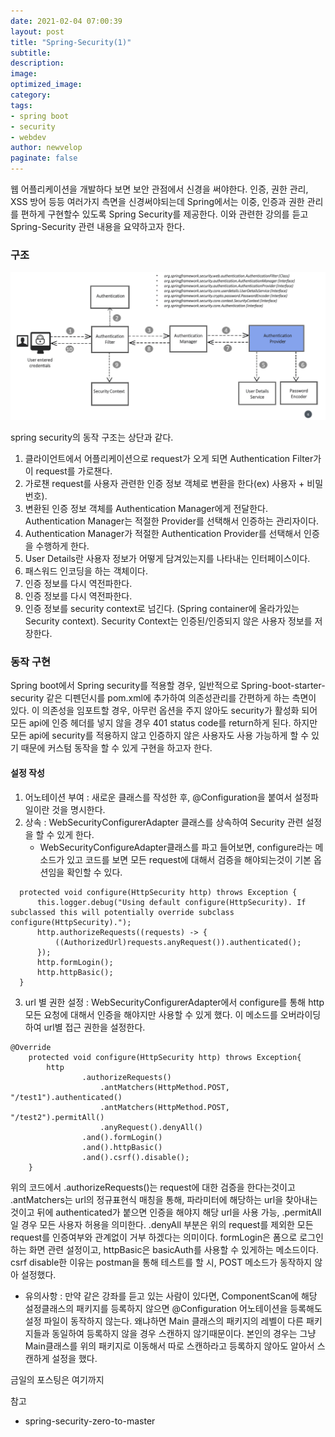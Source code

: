 ```yaml
---
date: 2021-02-04 07:00:39
layout: post
title: "Spring-Security(1)"
subtitle:
description:
image:
optimized_image:
category:
tags:
- spring boot
- security
- webdev
author: newvelop
paginate: false
---
```

웹 어플리케이션을 개발하다 보면 보안 관점에서 신경을 써야한다.
인증, 권한 관리, XSS 방어 등등 여러가지 측면을 신경써야되는데 Spring에서는 이중, 인증과 권한 관리를 편하게 구현할수 있도록
Spring Security를 제공한다. 이와 관련한 강의를 듣고 Spring-Security 관련 내용을 요약하고자 한다.

### 구조
![screensh](../assets/img/2021-02-04-Spring---Security/spring-security-architecture.PNG)

spring security의 동작 구조는 상단과 같다.
1. 클라이언트에서 어플리케이션으로 request가 오게 되면 Authentication Filter가 이 request를 가로챈다.
2. 가로챈 request를 사용자 관련한 인증 정보 객체로 변환을 한다(ex) 사용자 + 비밀번호).
3. 변환된 인증 정보 객체를 Authentication Manager에게 전달한다. Authentication Manager는 적절한 Provider를 선택해서 인증하는 관리자이다.
4. Authentication Manager가 적절한 Authentication Provider를 선택해서 인증을 수행하게 한다.
5. User Details란 사용자 정보가 어떻게 담겨있는지를 나타내는 인터페이스이다.
6. 패스워드 인코딩을 하는 객체이다.
7. 인증 정보를 다시 역전파한다.
8. 인증 정보를 다시 역전파한다.
9. 인증 정보를 security context로 넘긴다. (Spring container에 올라가있는 Security context). Security Context는 인증된/인증되지 않은 사용자 정보를 저장한다.

### 동작 구현
Spring boot에서 Spring security를 적용할 경우, 일반적으로 Spring-boot-starter-security 같은 디펜던시를 pom.xml에 추가하여 의존성관리를 간편하게
하는 측면이 있다. 이 의존성을 임포트할 경우, 아무런 옵션을 주지 않아도 security가 활성화 되어 모든 api에 인증 헤더를 넣지 않을 경우 401 status code를
return하게 된다. 하지만 모든 api에 security를 적용하지 않고 인증하지 않은 사용자도 사용 가능하게 할 수 있기 때문에 커스텀 동작을 할 수 있게 구현을 하고자 한다.

#### 설정 작성
1. 어노테이션 부여 : 새로운 클래스를 작성한 후, @Configuration을 붙여서 설정파일이란 것을 명시한다.
2. 상속 : WebSecurityConfigurerAdapter 클래스를 상속하여 Security 관련 설정을 할 수 있게 한다.
   * WebSecurityConfigureAdapter클래스를 파고 들어보면, configure라는 메소드가 있고 코드를 보면 모든 request에 대해서 검증을 해야되는것이 기본 옵션임을 확인할 수 있다.
  ```
    protected void configure(HttpSecurity http) throws Exception {
        this.logger.debug("Using default configure(HttpSecurity). If subclassed this will potentially override subclass configure(HttpSecurity).");
        http.authorizeRequests((requests) -> {
            ((AuthorizedUrl)requests.anyRequest()).authenticated();
        });
        http.formLogin();
        http.httpBasic();
    }
  ```
3. url 별 권한 설정 : WebSecurityConfigurerAdapter에서 configure를 통해 http 모든 요청에 대해서 인증을 해야지만 사용할 수 있게 했다. 이 메소드를 오버라이딩하여 url별 접근 권한을 설정한다.
```
@Override
    protected void configure(HttpSecurity http) throws Exception{
        http
                .authorizeRequests()
                    .antMatchers(HttpMethod.POST, "/test1").authenticated()
                    .antMatchers(HttpMethod.POST, "/test2").permitAll()
                    .anyRequest().denyAll()
                .and().formLogin()
                .and().httpBasic()
                .and().csrf().disable();
    }
```
위의 코드에서 .authorizeRequests()는 request에 대한 검증을 한다는것이고 .antMatchers는 url의 정규표현식 매칭을 통해, 파라미터에 해당하는 url을 찾아내는 것이고 뒤에 authenticated가 붙으면 인증을 해야지 해당 url을 사용 가능, .permitAll일 경우 모든 사용자 허용을 의미한다. .denyAll 부분은 위의 request를 제외한 모든 request를 인증여부와 관계없이 거부 하겠다는 의미이다. formLogin은 폼으로 로그인 하는 화면 관련 설정이고, httpBasic은 basicAuth를 사용할 수 있게하는 메소드이다.
csrf disable한 이유는 postman을 통해 테스트를 할 시, POST 메소드가 동작하지 않아 설정했다.

* 유의사항 : 만약 같은 강좌를 듣고 있는 사람이 있다면, ComponentScan에 해당 설정클래스의 패키지를 등록하지 않으면 @Configuration 어노테이션을 등록해도 설정 파일이 동작하지 않는다. 왜냐하면 Main 클래스의 패키지의 레벨이 다른 패키지들과 동일하여 등록하지 않을 경우 스캔하지 않기때문이다. 본인의 경우는 그냥 Main클래스를 위의 패키지로 이동해서 따로 스캔하라고 등록하지 않아도 알아서 스캔하게 설정을 했다.

금일의 포스팅은 여기까지

참고
- spring-security-zero-to-master